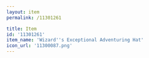 ```yaml
---
layout: item
permalink: /11301261

title: Item
id: '11301261'
item_name: 'Wizard''s Exceptional Adventuring Hat'
icon_url: '11300087.png'
---
```

